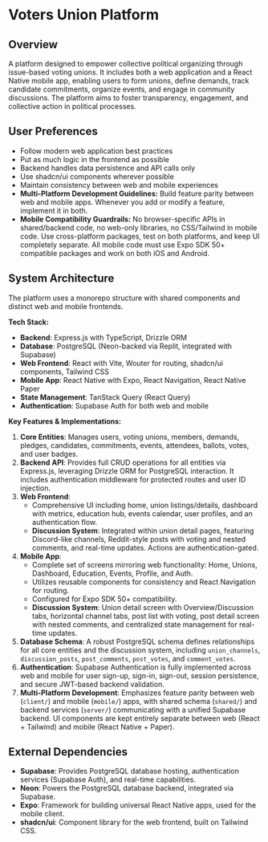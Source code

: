 # Voters Union Platform

## Overview
A platform designed to empower collective political organizing through issue-based voting unions. It includes both a web application and a React Native mobile app, enabling users to form unions, define demands, track candidate commitments, organize events, and engage in community discussions. The platform aims to foster transparency, engagement, and collective action in political processes.

## User Preferences
- Follow modern web application best practices
- Put as much logic in the frontend as possible
- Backend handles data persistence and API calls only
- Use shadcn/ui components wherever possible
- Maintain consistency between web and mobile experiences
- **Multi-Platform Development Guidelines:** Build feature parity between web and mobile apps. Whenever you add or modify a feature, implement it in both.
- **Mobile Compatibility Guardrails:** No browser-specific APIs in shared/backend code, no web-only libraries, no CSS/Tailwind in mobile code. Use cross-platform packages, test on both platforms, and keep UI completely separate. All mobile code must use Expo SDK 50+ compatible packages and work on both iOS and Android.

## System Architecture

The platform uses a monorepo structure with shared components and distinct web and mobile frontends.

**Tech Stack:**
- **Backend**: Express.js with TypeScript, Drizzle ORM
- **Database**: PostgreSQL (Neon-backed via Replit, integrated with Supabase)
- **Web Frontend**: React with Vite, Wouter for routing, shadcn/ui components, Tailwind CSS
- **Mobile App**: React Native with Expo, React Navigation, React Native Paper
- **State Management**: TanStack Query (React Query)
- **Authentication**: Supabase Auth for both web and mobile

**Key Features & Implementations:**

1.  **Core Entities**: Manages users, voting unions, members, demands, pledges, candidates, commitments, events, attendees, ballots, votes, and user badges.
2.  **Backend API**: Provides full CRUD operations for all entities via Express.js, leveraging Drizzle ORM for PostgreSQL interaction. It includes authentication middleware for protected routes and user ID injection.
3.  **Web Frontend**:
    *   Comprehensive UI including home, union listings/details, dashboard with metrics, education hub, events calendar, user profiles, and an authentication flow.
    *   **Discussion System**: Integrated within union detail pages, featuring Discord-like channels, Reddit-style posts with voting and nested comments, and real-time updates. Actions are authentication-gated.
4.  **Mobile App**:
    *   Complete set of screens mirroring web functionality: Home, Unions, Dashboard, Education, Events, Profile, and Auth.
    *   Utilizes reusable components for consistency and React Navigation for routing.
    *   Configured for Expo SDK 50+ compatibility.
    *   **Discussion System**: Union detail screen with Overview/Discussion tabs, horizontal channel tabs, post list with voting, post detail screen with nested comments, and centralized state management for real-time updates.
5.  **Database Schema**: A robust PostgreSQL schema defines relationships for all core entities and the discussion system, including `union_channels`, `discussion_posts`, `post_comments`, `post_votes`, and `comment_votes`.
6.  **Authentication**: Supabase Authentication is fully implemented across web and mobile for user sign-up, sign-in, sign-out, session persistence, and secure JWT-based backend validation.
7.  **Multi-Platform Development**: Emphasizes feature parity between web (`client/`) and mobile (`mobile/`) apps, with shared schema (`shared/`) and backend services (`server/`) communicating with a unified Supabase backend. UI components are kept entirely separate between web (React + Tailwind) and mobile (React Native + Paper).

## External Dependencies

-   **Supabase**: Provides PostgreSQL database hosting, authentication services (Supabase Auth), and real-time capabilities.
-   **Neon**: Powers the PostgreSQL database backend, integrated via Supabase.
-   **Expo**: Framework for building universal React Native apps, used for the mobile client.
-   **shadcn/ui**: Component library for the web frontend, built on Tailwind CSS.